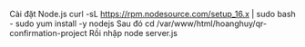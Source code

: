 Cài đặt Node.js
curl -sL https://rpm.nodesource.com/setup_16.x | sudo bash -
sudo yum install -y nodejs
Sau đó
cd /var/www/html/hoanghuy/qr-confirmation-project
Rồi nhập node server.js
